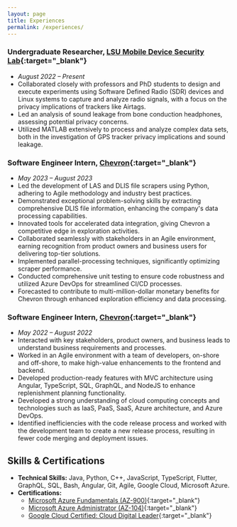 ```yaml
---
layout: page
title: Experiences
permalink: /experiences/
---
```


### Undergraduate Researcher, [LSU Mobile Device Security Lab](https://csc.lsu.edu/~chenwang/){:target="_blank"}
- *August 2022 – Present*
- Collaborated closely with professors and PhD students to design and execute experiments using Software Defined Radio (SDR) devices and Linux systems to capture and analyze radio signals, with a focus on the privacy implications of trackers like Airtags.
- Led an analysis of sound leakage from bone conduction headphones, assessing potential privacy concerns.
- Utilized MATLAB extensively to process and analyze complex data sets, both in the investigation of GPS tracker privacy implications and sound leakage.

### Software Engineer Intern, [Chevron](https://www.Chevron.com){:target="_blank"}
- *May 2023 – August 2023*
- Led the development of LAS and DLIS file scrapers using Python, adhering to Agile methodology and industry best practices.
- Demonstrated exceptional problem-solving skills by extracting comprehensive DLIS file information, enhancing the company's data processing capabilities.
- Innovated tools for accelerated data integration, giving Chevron a competitive edge in exploration activities.
- Collaborated seamlessly with stakeholders in an Agile environment, earning recognition from product owners and business users for delivering top-tier solutions.
- Implemented parallel-processing techniques, significantly optimizing scraper performance.
- Conducted comprehensive unit testing to ensure code robustness and utilized Azure DevOps for streamlined CI/CD processes.
- Forecasted to contribute to multi-million-dollar monetary benefits for Chevron through enhanced exploration efficiency and data processing.

### Software Engineer Intern, [Chevron](https://www.Chevron.com){:target="_blank"}
- *May 2022 – August 2022*
- Interacted with key stakeholders, product owners, and business leads to understand business requirements and processes.
- Worked in an Agile environment with a team of developers, on-shore and off-shore, to make high-value enhancements to the frontend and backend.
- Developed production-ready features with MVC architecture using Angular, TypeScript, SQL, GraphQL, and NodeJS to enhance replenishment planning functionality.
- Developed a strong understanding of cloud computing concepts and technologies such as IaaS, PaaS, SaaS, Azure architecture, and Azure DevOps.
- Identified inefficiencies with the code release process and worked with the development team to create a new release process, resulting in fewer code merging and deployment issues.

## Skills & Certifications

- **Technical Skills:** Java, Python, C++, JavaScript, TypeScript, Flutter, GraphQL, SQL, Bash, Angular, Git, Agile, Google Cloud, Microsoft Azure.
- **Certifications:** 
    * [Microsoft Azure Fundamentals (AZ-900)](https://learn.microsoft.com/en-us/users/adityasrivastava-8756/credentials/4f4f740650d0295f){:target="_blank"} 
    * [Microsoft Azure Administrator (AZ-104)](https://learn.microsoft.com/en-us/users/adityasrivastava-8756/credentials/e6730455efc26e16){:target="_blank"}
    * [Google Cloud Certified: Cloud Digital Leader](https://www.credential.net/15ce8099-7e83-47f6-8c85-e47f1b965333?key=911e28d652066c1b6a9c298d9020eebfed64b2b65d3c657536e054022635f296&trk=public_profile_see-credential){:target="_blank"}
